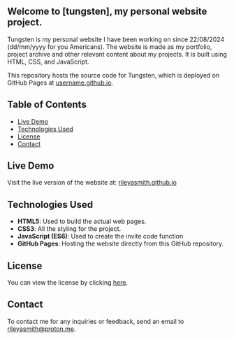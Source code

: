 ## Welcome to [tungsten], my personal website project.
Tungsten is my personal website I have been working on since 22/08/2024 (dd/mm/yyyy for you Americans). The website is made as my portfolio, project archive and other relevant content about my projects. It is built using HTML, CSS, and JavaScript.

This repository hosts the source code for Tungsten, which is deployed on GitHub Pages at [username.github.io](https://username.github.io/).

## Table of Contents
- [Live Demo](#live-demo)
- [Technologies Used](#technologies-used)
- [License](#license)
- [Contact](#contact)

## Live Demo

Visit the live version of the website at: [rileyasmith.github.io](https://rileyasmith.github.io/)

## Technologies Used
- **HTML5**: Used to build the actual web pages.
- **CSS3**: All the styling for the project.
- **JavaScript (ES6)**: Used to create the invite code function
- **GitHub Pages**: Hosting the website directly from this GitHub repository.

## License

You can view the license by clicking [here](https://github.com/rileyasmith/rileyasmith.github.io?tab=MIT-1-ov-file).

## Contact

To contact me for any inquiries or feedback, send an email to [rileyasmith@proton.me](mailto:rileyasmith@proton.me).
